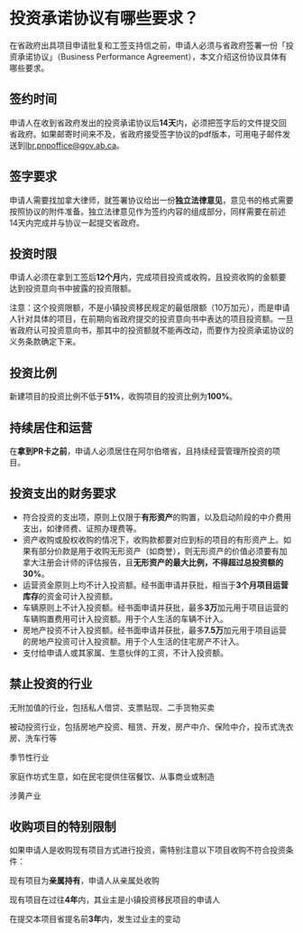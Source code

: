# 投资承诺协议有哪些要求？

在省政府出具项目申请批复和工签支持信之前，申请人必须与省政府签署一份「投资承诺协议」（Business Performance Agreement），本文介绍这份协议具体有哪些要求。

## 签约时间

申请人在收到省政府发出的投资承诺协议后**14天**内，必须把签字后的文件提交回省政府。如果邮寄时间来不及，省政府接受签字协议的pdf版本，可用电子邮件发送到[lbr.pnpoffice@gov.ab.ca](mailto:lbr.pnpoffice@gov.ab.ca)。


## 签字要求

申请人需要找加拿大律师，就签署协议给出一份**独立法律意见**，意见书的格式需要按照协议的附件准备。独立法律意见作为签约内容的组成部分，同样需要在前述14天内完成并与协议一起提交省政府。


## 投资时限

申请人必须在拿到工签后**12个月**内，完成项目投资或收购，且投资收购的金额要达到投资意向书中披露的投资限额。

注意：这个投资限额，不是小镇投资移民规定的最低限额（10万加元），而是申请人针对具体的项目，在前期向省政府提交的投资意向书中表达的项目投资额。一旦省政府认可投资意向书，那其中的投资额就不能再改动，而要作为投资承诺协议的义务条款确定下来。

## 投资比例

新建项目的投资比例不低于**51%**，收购项目的投资比例为**100%**。

## 持续居住和运营

在**拿到PR卡之前**，申请人必须居住在阿尔伯塔省，且持续经营管理所投资的项目。

## 投资支出的财务要求

- 符合投资的支出项，原则上仅限于**有形资产**的购置，以及启动阶段的中介费用支出，如律师费、证照办理费等。
- 资产收购或股权收购的情况下，收购款都要对应到标的项目的有形资产上。如果有部分价款是用于收购无形资产（如商誉），则无形资产的价值必须要有加拿大注册会计师的评估报告，且**无形资产的最大比例，不得超过总投资额的30%**。
- 运营资金原则上均不计入投资额。经书面申请并获批，相当于**3个月项目运营库存**的资金可计入投资额。
- 车辆原则上不计入投资额。经书面申请并获批，最多**3万**加元用于项目运营的车辆购置费用可计入投资额。用于个人生活的车辆不计入。
- 房地产投资不计入投资额。经书面申请并获批，最多**7.5万**加元用于项目运营的房地产投资可计入投资额。用于个人生活的住宅房产不计入。
- 支付给申请人或其家属、生意伙伴的工资，不计入投资额。

## 禁止投资的行业

<i class="fa-solid fa-circle-xmark"></i> 无附加值的行业，包括私人借贷、支票贴现、二手货物买卖

<i class="fa-solid fa-circle-xmark"></i> 被动投资行业，包括房地产投资、租赁、开发，房产中介、保险中介，投币式洗衣房、洗车行等

<i class="fa-solid fa-circle-xmark"></i> 季节性行业

<i class="fa-solid fa-circle-xmark"></i> 家庭作坊式生意，如在民宅提供住宿餐饮、从事商业或制造

<i class="fa-solid fa-circle-xmark"></i> 涉黄产业


## 收购项目的特别限制

如果申请人是收购现有项目方式进行投资，需特别注意以下项目收购不符合投资条件：

<i class="fa-solid fa-circle-xmark"></i> 现有项目为**亲属持有**，申请人从亲属处收购

<i class="fa-solid fa-circle-xmark"></i> 现有项目在过往**4年**内，其业主是小镇投资移民项目的申请人

<i class="fa-solid fa-circle-xmark"></i> 在提交本项目省提名前**3年**内，发生过业主的变动




